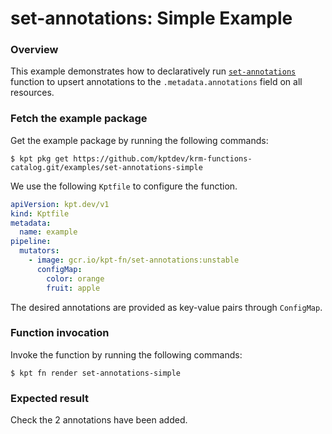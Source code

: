 # set-annotations: Simple Example

### Overview

This example demonstrates how to declaratively run [`set-annotations`] function
to upsert annotations to the `.metadata.annotations` field on all resources.

### Fetch the example package

Get the example package by running the following commands:

```shell
$ kpt pkg get https://github.com/kptdev/krm-functions-catalog.git/examples/set-annotations-simple
```

We use the following `Kptfile` to configure the function.

```yaml
apiVersion: kpt.dev/v1
kind: Kptfile
metadata:
  name: example
pipeline:
  mutators:
    - image: gcr.io/kpt-fn/set-annotations:unstable
      configMap:
        color: orange
        fruit: apple
```

The desired annotations are provided as key-value pairs through `ConfigMap`.

### Function invocation

Invoke the function by running the following commands:

```shell
$ kpt fn render set-annotations-simple
```

### Expected result

Check the 2 annotations have been added.

[`set-annotations`]: https://catalog.kpt.dev/set-annotations/v0.1/
